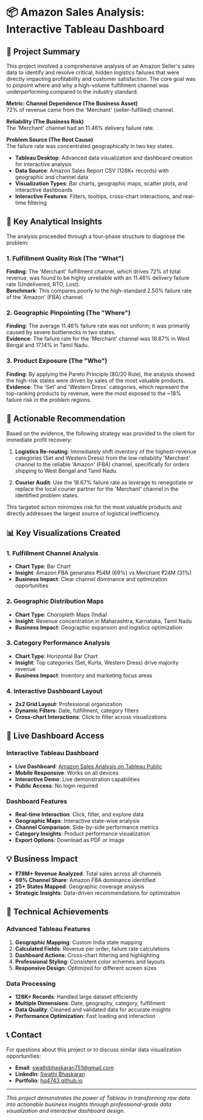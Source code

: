 # 📦 Amazon Sales Analysis: Interactive Tableau Dashboard

## 📌 Project Summary

This project involved a comprehensive analysis of an Amazon Seller's sales data to identify and resolve critical, hidden logistics failures that were directly impacting profitability and customer satisfaction. The core goal was to pinpoint where and why a high-volume fulfillment channel was underperforming compared to the industry standard.

**Metric: Channel Dependence (The Business Asset)**  
72% of revenue came from the 'Merchant' (seller-fulfilled) channel.

**Reliability (The Business Risk)**  
The 'Merchant' channel had an 11.46% delivery failure rate.

**Problem Source (The Root Cause)**  
The failure rate was concentrated geographically in two key states.

- **Tableau Desktop**: Advanced data visualization and dashboard creation for interactive analysis
- **Data Source**: Amazon Sales Report CSV (128K+ records) with geographic and channel data
- **Visualization Types**: Bar charts, geographic maps, scatter plots, and interactive dashboards
- **Interactive Features**: Filters, tooltips, cross-chart interactions, and real-time filtering

## 🔑 Key Analytical Insights

The analysis proceeded through a four-phase structure to diagnose the problem:

### **1. Fulfillment Quality Risk (The "What")**
**Finding**: The 'Merchant' fulfillment channel, which drives 72% of total revenue, was found to be highly unreliable with an 11.46% delivery failure rate (Undelivered, RTO, Lost).  
**Benchmark**: This compares poorly to the high-standard 2.50% failure rate of the 'Amazon' (FBA) channel.

### **2. Geographic Pinpointing (The "Where")**
**Finding**: The average 11.46% failure rate was not uniform; it was primarily caused by severe bottlenecks in two states.  
**Evidence**: The failure rate for the 'Merchant' channel was 18.67% in West Bengal and 17.14% in Tamil Nadu.

### **3. Product Exposure (The "Who")**
**Finding**: By applying the Pareto Principle (80/20 Rule), the analysis showed the high-risk states were driven by sales of the most valuable products.  
**Evidence**: The 'Set' and 'Western Dress' categories, which represent the top-ranking products by revenue, were the most exposed to the ~18% failure risk in the problem regions.

## 🚀 Actionable Recommendation

Based on the evidence, the following strategy was provided to the client for immediate profit recovery:

1. **Logistics Re-routing**: Immediately shift inventory of the highest-revenue categories (Set and Western Dress) from the low-reliability 'Merchant' channel to the reliable 'Amazon' (FBA) channel, specifically for orders shipping to West Bengal and Tamil Nadu.

2. **Courier Audit**: Use the 18.67% failure rate as leverage to renegotiate or replace the local courier partner for the 'Merchant' channel in the identified problem states.

This targeted action minimizes risk for the most valuable products and directly addresses the largest source of logistical inefficiency.

## 📊 Key Visualizations Created

### **1. Fulfillment Channel Analysis**
- **Chart Type**: Bar Chart
- **Insight**: Amazon FBA generates ₹54M (69%) vs Merchant ₹24M (31%)
- **Business Impact**: Clear channel dominance and optimization opportunities

### **2. Geographic Distribution Maps**
- **Chart Type**: Choropleth Maps (India)
- **Insight**: Revenue concentration in Maharashtra, Karnataka, Tamil Nadu
- **Business Impact**: Geographic expansion and logistics optimization

### **3. Category Performance Analysis**
- **Chart Type**: Horizontal Bar Chart
- **Insight**: Top categories (Set, Kurta, Western Dress) drive majority revenue
- **Business Impact**: Inventory and marketing focus areas

### **4. Interactive Dashboard Layout**
- **2x2 Grid Layout**: Professional organization
- **Dynamic Filters**: Date, fulfillment, category filters
- **Cross-chart Interactions**: Click to filter across visualizations

## 🔗 Live Dashboard Access

### **Interactive Tableau Dashboard**
- **Live Dashboard**: [Amazon Sales Analysis on Tableau Public](https://public.tableau.com/app/profile/swathi.bhaskaran/viz/Amazonsales_17599597666280/Amazonanalysis)
- **Mobile Responsive**: Works on all devices
- **Interactive Demo**: Live demonstration capabilities
- **Public Access**: No login required

### **Dashboard Features**
- **Real-time Interaction**: Click, filter, and explore data
- **Geographic Maps**: Interactive state-wise analysis
- **Channel Comparison**: Side-by-side performance metrics
- **Category Insights**: Product performance visualization
- **Export Options**: Download as PDF or image

## 💡 Business Impact

- **₹78M+ Revenue Analyzed**: Total sales across all channels
- **69% Channel Share**: Amazon FBA dominance identified
- **25+ States Mapped**: Geographic coverage analysis
- **Strategic Insights**: Data-driven recommendations for optimization

## 🎨 Technical Achievements

### **Advanced Tableau Features**
1. **Geographic Mapping**: Custom India state mapping
2. **Calculated Fields**: Revenue per order, failure rate calculations
3. **Dashboard Actions**: Cross-chart filtering and highlighting
4. **Professional Styling**: Consistent color schemes and layouts
5. **Responsive Design**: Optimized for different screen sizes

### **Data Processing**
- **128K+ Records**: Handled large dataset efficiently
- **Multiple Dimensions**: Date, geography, category, fulfillment
- **Data Quality**: Cleaned and validated data for accurate insights
- **Performance Optimization**: Fast loading and interaction

## 📞 Contact

For questions about this project or to discuss similar data visualization opportunities:
- **Email**: swathibhaskaran751@gmail.com
- **LinkedIn**: [Swathi Bhaskaran](https://www.linkedin.com/in/swathi-bhaskaran96/)
- **Portfolio**: [hq4743.github.io](https://hq4743.github.io/Swathi-portfolio/)

---

*This project demonstrates the power of Tableau in transforming raw data into actionable business insights through professional-grade data visualization and interactive dashboard design.*